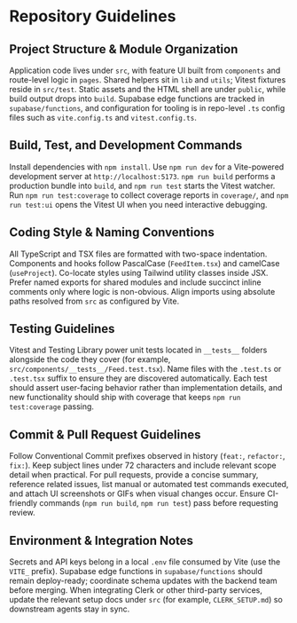 # Repository Guidelines

## Project Structure & Module Organization
Application code lives under `src`, with feature UI built from `components` and route-level logic in `pages`. Shared helpers sit in `lib` and `utils`; Vitest fixtures reside in `src/test`. Static assets and the HTML shell are under `public`, while build output drops into `build`. Supabase edge functions are tracked in `supabase/functions`, and configuration for tooling is in repo-level `.ts` config files such as `vite.config.ts` and `vitest.config.ts`.

## Build, Test, and Development Commands
Install dependencies with `npm install`. Use `npm run dev` for a Vite-powered development server at `http://localhost:5173`. `npm run build` performs a production bundle into `build`, and `npm run test` starts the Vitest watcher. Run `npm run test:coverage` to collect coverage reports in `coverage/`, and `npm run test:ui` opens the Vitest UI when you need interactive debugging.

## Coding Style & Naming Conventions
All TypeScript and TSX files are formatted with two-space indentation. Components and hooks follow PascalCase (`FeedItem.tsx`) and camelCase (`useProject`). Co-locate styles using Tailwind utility classes inside JSX. Prefer named exports for shared modules and include succinct inline comments only where logic is non-obvious. Align imports using absolute paths resolved from `src` as configured by Vite.

## Testing Guidelines
Vitest and Testing Library power unit tests located in `__tests__` folders alongside the code they cover (for example, `src/components/__tests__/Feed.test.tsx`). Name files with the `.test.ts` or `.test.tsx` suffix to ensure they are discovered automatically. Each test should assert user-facing behavior rather than implementation details, and new functionality should ship with coverage that keeps `npm run test:coverage` passing.

## Commit & Pull Request Guidelines
Follow Conventional Commit prefixes observed in history (`feat:`, `refactor:`, `fix:`). Keep subject lines under 72 characters and include relevant scope detail when practical. For pull requests, provide a concise summary, reference related issues, list manual or automated test commands executed, and attach UI screenshots or GIFs when visual changes occur. Ensure CI-friendly commands (`npm run build`, `npm run test`) pass before requesting review.

## Environment & Integration Notes
Secrets and API keys belong in a local `.env` file consumed by Vite (use the `VITE_` prefix). Supabase edge functions in `supabase/functions` should remain deploy-ready; coordinate schema updates with the backend team before merging. When integrating Clerk or other third-party services, update the relevant setup docs under `src` (for example, `CLERK_SETUP.md`) so downstream agents stay in sync.
